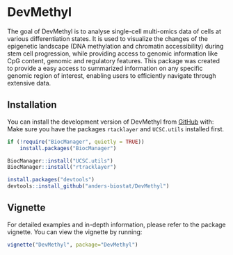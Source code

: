
# DevMethyl

<!-- badges: start -->
<!-- badges: end -->

The goal of DevMethyl is to analyse single-cell multi-omics data of cells at various differentiation states. 
It is used to visualize the changes of the epigenetic landscape (DNA methylation and chromatin accessibility) during stem cell progression, while providing access to genomic information like CpG content, genomic and regulatory features. 
This package was created to provide a easy access to summarized information on any specific genomic region of interest, enabling users to efficiently navigate through extensive data.

## Installation

You can install the development version of DevMethyl from [GitHub](https://github.com/) with:
Make sure you have the packages `rtacklayer` and `UCSC.utils` installed first.

``` r
if (!require("BiocManager", quietly = TRUE))
    install.packages("BiocManager")

BiocManager::install("UCSC.utils")
BiocManager::install("rtracklayer")

install.packages("devtools")
devtools::install_github("anders-biostat/DevMethyl")
```

## Vignette
For detailed examples and in-depth information, please refer to the package vignette.
You can view the vignette by running:
``` r
vignette("DevMethyl", package="DevMethyl")
```
